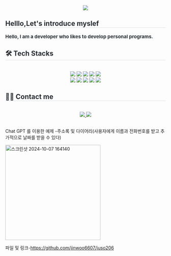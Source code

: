 
<div align= "center">
    <img src="https://capsule-render.vercel.app/api?type=cylinder&color=gradient&height=120&text=Hello%20I'm%20jinwoo6607&animation=fadeIn&fontColor=253b79&fontSize=50" />
    </div>
    <div style="text-align: left;"> 
    <h2 style="border-bottom: 1px solid #d8dee4; color: #282d33;"> Helllo,Let's introduce myslef </h2>  
    <div style="font-weight: 700; font-size: 15px; text-align: left; color: #282d33;"> Hello, I am a developer who likes to develop personal programs. </div> 
    </div>
    <div style="text-align: left;">
    <h2 style="border-bottom: 1px solid #d8dee4; color: #282d33;"> 🛠️ Tech Stacks </h2> <br> 
    <div  align= "center"> <img src="https://img.shields.io/badge/C-A8B9CC?style=for-the-badge&logo=C&logoColor=white">
          <img src="https://img.shields.io/badge/Discord-5865F2?style=for-the-badge&logo=Discord&logoColor=white">
          <img src="https://img.shields.io/badge/HTML5-E34F26?style=for-the-badge&logo=HTML5&logoColor=white">
          <img src="https://img.shields.io/badge/Java-007396?style=for-the-badge&logo=Java&logoColor=white">
          <img src="https://img.shields.io/badge/Javascript-F7DF1E?style=for-the-badge&logo=Javascript&logoColor=white">
          <br/><img src="https://img.shields.io/badge/MySQL-4479A1?style=for-the-badge&logo=MySQL&logoColor=white">
          <img src="https://img.shields.io/badge/Linux-FCC624?style=for-the-badge&logo=Linux&logoColor=white">
          <img src="https://img.shields.io/badge/Node.js-339933?style=for-the-badge&logo=Node.js&logoColor=white">
          <img src="https://img.shields.io/badge/IOS-000000?style=for-the-badge&logo=IOS&logoColor=white">
          <img src="https://img.shields.io/badge/Android-3DDC84?style=for-the-badge&logo=Android&logoColor=white">
          <br/></div>
    </div>
    <div style="text-align: left;">
    <h2 style="border-bottom: 1px solid #d8dee4; color: #282d33;"> 🧑‍💻 Contact me </h2> <br> 
    <div align= "center"> <a href=freeworld_b00> <img src="https://img.shields.io/badge/Instagram-E4405F?style=for-the-badge&logo=Instagram&logoColor=white&link=freeworld_b00"> </a>
         <a href=mailto:usjinwoo@gmail.com> <img src="https://img.shields.io/badge/Gmail-EA4335?style=for-the-badge&logo=Gmail&logoColor=white&link=mailto:usjinwoo@gmail.com"> </a>
          </div>  <br> 
    <div align= "center">  </div> 
    </div>
    
Chat GPT 를 이용한 예제
-주소록 및 다이어리(사용자에게 이름과 전화번호를 받고 추가적으로 날짜를 받을 수 있다)




<img width="299" alt="스크린샷 2024-10-07 164140" src="https://github.com/user-attachments/assets/4edde4fa-f4d5-434f-9bb9-0c0c6bee7386">


파일 및 링크-https://github.com/jinwoo6607/juso206
    
<!---
jinwoo6607/jinwoo6607 is a ✨ special ✨ repository because its `README.md` (this file) appears on your GitHub profile.
You can click the Preview link to take a look at your changes.
--->

